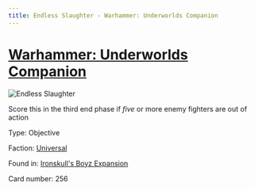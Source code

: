 ```yaml
---
title: Endless Slaughter - Warhammer: Underworlds Companion
---
```


# [Warhammer: Underworlds Companion](https://guidokessels.github.io/wh-underworlds)

  

![Endless Slaughter](https://warhammerunderworlds.com/wp-content/uploads/sites/6/2017/12/256_ENG-Endless-Slaughter.png)

Score this in the third end phase if <i>five</i> or more enemy fighters are out of action

Type: Objective

Faction: [Universal](https://guidokessels.github.io/wh-underworlds/factions/universal)

Found in: [Ironskull's Boyz Expansion](https://guidokessels.github.io/wh-underworlds/locations/ironskulls-boyz-expansion)

Card number: 256
